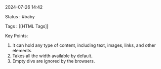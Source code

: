 2024-07-26 14:42

Status : #baby 

Tags : [[HTML Tags]]

Key Points:
1. It can hold any type of content, including text, images, links, and other elements.
2. Takes all the width available by default.
3. Empty divs are ignored by the browsers.

